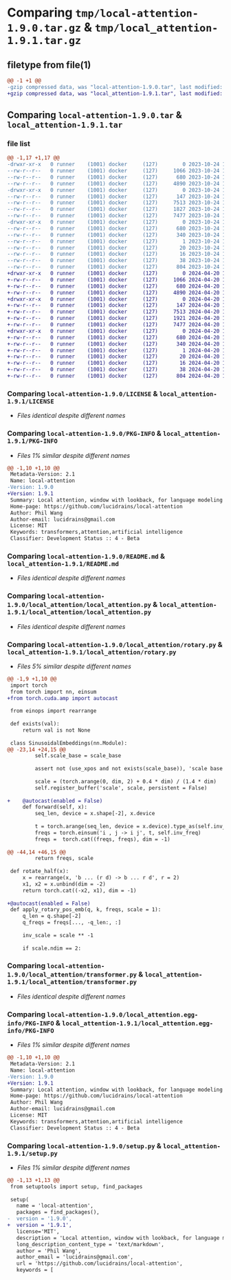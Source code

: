 # Comparing `tmp/local-attention-1.9.0.tar.gz` & `tmp/local_attention-1.9.1.tar.gz`

## filetype from file(1)

```diff
@@ -1 +1 @@
-gzip compressed data, was "local-attention-1.9.0.tar", last modified: Tue Oct 24 17:30:53 2023, max compression
+gzip compressed data, was "local_attention-1.9.1.tar", last modified: Sat Apr 20 19:32:59 2024, max compression
```

## Comparing `local-attention-1.9.0.tar` & `local_attention-1.9.1.tar`

### file list

```diff
@@ -1,17 +1,17 @@
-drwxr-xr-x   0 runner    (1001) docker     (127)        0 2023-10-24 17:30:53.760884 local-attention-1.9.0/
--rw-r--r--   0 runner    (1001) docker     (127)     1066 2023-10-24 17:30:39.000000 local-attention-1.9.0/LICENSE
--rw-r--r--   0 runner    (1001) docker     (127)      680 2023-10-24 17:30:53.756883 local-attention-1.9.0/PKG-INFO
--rw-r--r--   0 runner    (1001) docker     (127)     4890 2023-10-24 17:30:39.000000 local-attention-1.9.0/README.md
-drwxr-xr-x   0 runner    (1001) docker     (127)        0 2023-10-24 17:30:53.756883 local-attention-1.9.0/local_attention/
--rw-r--r--   0 runner    (1001) docker     (127)      147 2023-10-24 17:30:39.000000 local-attention-1.9.0/local_attention/__init__.py
--rw-r--r--   0 runner    (1001) docker     (127)     7513 2023-10-24 17:30:39.000000 local-attention-1.9.0/local_attention/local_attention.py
--rw-r--r--   0 runner    (1001) docker     (127)     1827 2023-10-24 17:30:39.000000 local-attention-1.9.0/local_attention/rotary.py
--rw-r--r--   0 runner    (1001) docker     (127)     7477 2023-10-24 17:30:39.000000 local-attention-1.9.0/local_attention/transformer.py
-drwxr-xr-x   0 runner    (1001) docker     (127)        0 2023-10-24 17:30:53.756883 local-attention-1.9.0/local_attention.egg-info/
--rw-r--r--   0 runner    (1001) docker     (127)      680 2023-10-24 17:30:53.000000 local-attention-1.9.0/local_attention.egg-info/PKG-INFO
--rw-r--r--   0 runner    (1001) docker     (127)      340 2023-10-24 17:30:53.000000 local-attention-1.9.0/local_attention.egg-info/SOURCES.txt
--rw-r--r--   0 runner    (1001) docker     (127)        1 2023-10-24 17:30:53.000000 local-attention-1.9.0/local_attention.egg-info/dependency_links.txt
--rw-r--r--   0 runner    (1001) docker     (127)       20 2023-10-24 17:30:53.000000 local-attention-1.9.0/local_attention.egg-info/requires.txt
--rw-r--r--   0 runner    (1001) docker     (127)       16 2023-10-24 17:30:53.000000 local-attention-1.9.0/local_attention.egg-info/top_level.txt
--rw-r--r--   0 runner    (1001) docker     (127)       38 2023-10-24 17:30:53.760884 local-attention-1.9.0/setup.cfg
--rw-r--r--   0 runner    (1001) docker     (127)      804 2023-10-24 17:30:39.000000 local-attention-1.9.0/setup.py
+drwxr-xr-x   0 runner    (1001) docker     (127)        0 2024-04-20 19:32:59.051707 local_attention-1.9.1/
+-rw-r--r--   0 runner    (1001) docker     (127)     1066 2024-04-20 19:32:55.000000 local_attention-1.9.1/LICENSE
+-rw-r--r--   0 runner    (1001) docker     (127)      680 2024-04-20 19:32:59.051707 local_attention-1.9.1/PKG-INFO
+-rw-r--r--   0 runner    (1001) docker     (127)     4890 2024-04-20 19:32:55.000000 local_attention-1.9.1/README.md
+drwxr-xr-x   0 runner    (1001) docker     (127)        0 2024-04-20 19:32:59.051707 local_attention-1.9.1/local_attention/
+-rw-r--r--   0 runner    (1001) docker     (127)      147 2024-04-20 19:32:55.000000 local_attention-1.9.1/local_attention/__init__.py
+-rw-r--r--   0 runner    (1001) docker     (127)     7513 2024-04-20 19:32:55.000000 local_attention-1.9.1/local_attention/local_attention.py
+-rw-r--r--   0 runner    (1001) docker     (127)     1921 2024-04-20 19:32:55.000000 local_attention-1.9.1/local_attention/rotary.py
+-rw-r--r--   0 runner    (1001) docker     (127)     7477 2024-04-20 19:32:55.000000 local_attention-1.9.1/local_attention/transformer.py
+drwxr-xr-x   0 runner    (1001) docker     (127)        0 2024-04-20 19:32:59.051707 local_attention-1.9.1/local_attention.egg-info/
+-rw-r--r--   0 runner    (1001) docker     (127)      680 2024-04-20 19:32:59.000000 local_attention-1.9.1/local_attention.egg-info/PKG-INFO
+-rw-r--r--   0 runner    (1001) docker     (127)      340 2024-04-20 19:32:59.000000 local_attention-1.9.1/local_attention.egg-info/SOURCES.txt
+-rw-r--r--   0 runner    (1001) docker     (127)        1 2024-04-20 19:32:59.000000 local_attention-1.9.1/local_attention.egg-info/dependency_links.txt
+-rw-r--r--   0 runner    (1001) docker     (127)       20 2024-04-20 19:32:59.000000 local_attention-1.9.1/local_attention.egg-info/requires.txt
+-rw-r--r--   0 runner    (1001) docker     (127)       16 2024-04-20 19:32:59.000000 local_attention-1.9.1/local_attention.egg-info/top_level.txt
+-rw-r--r--   0 runner    (1001) docker     (127)       38 2024-04-20 19:32:59.051707 local_attention-1.9.1/setup.cfg
+-rw-r--r--   0 runner    (1001) docker     (127)      804 2024-04-20 19:32:55.000000 local_attention-1.9.1/setup.py
```

### Comparing `local-attention-1.9.0/LICENSE` & `local_attention-1.9.1/LICENSE`

 * *Files identical despite different names*

### Comparing `local-attention-1.9.0/PKG-INFO` & `local_attention-1.9.1/PKG-INFO`

 * *Files 1% similar despite different names*

```diff
@@ -1,10 +1,10 @@
 Metadata-Version: 2.1
 Name: local-attention
-Version: 1.9.0
+Version: 1.9.1
 Summary: Local attention, window with lookback, for language modeling
 Home-page: https://github.com/lucidrains/local-attention
 Author: Phil Wang
 Author-email: lucidrains@gmail.com
 License: MIT
 Keywords: transformers,attention,artificial intelligence
 Classifier: Development Status :: 4 - Beta
```

### Comparing `local-attention-1.9.0/README.md` & `local_attention-1.9.1/README.md`

 * *Files identical despite different names*

### Comparing `local-attention-1.9.0/local_attention/local_attention.py` & `local_attention-1.9.1/local_attention/local_attention.py`

 * *Files identical despite different names*

### Comparing `local-attention-1.9.0/local_attention/rotary.py` & `local_attention-1.9.1/local_attention/rotary.py`

 * *Files 5% similar despite different names*

```diff
@@ -1,9 +1,10 @@
 import torch
 from torch import nn, einsum
+from torch.cuda.amp import autocast
 
 from einops import rearrange
 
 def exists(val):
     return val is not None
 
 class SinusoidalEmbeddings(nn.Module):
@@ -23,14 +24,15 @@
         self.scale_base = scale_base
 
         assert not (use_xpos and not exists(scale_base)), 'scale base must be defined if using xpos'
 
         scale = (torch.arange(0, dim, 2) + 0.4 * dim) / (1.4 * dim)
         self.register_buffer('scale', scale, persistent = False)
 
+    @autocast(enabled = False)
     def forward(self, x):
         seq_len, device = x.shape[-2], x.device
 
         t = torch.arange(seq_len, device = x.device).type_as(self.inv_freq)
         freqs = torch.einsum('i , j -> i j', t, self.inv_freq)
         freqs =  torch.cat((freqs, freqs), dim = -1)
 
@@ -44,14 +46,15 @@
         return freqs, scale
 
 def rotate_half(x):
     x = rearrange(x, 'b ... (r d) -> b ... r d', r = 2)
     x1, x2 = x.unbind(dim = -2)
     return torch.cat((-x2, x1), dim = -1)
 
+@autocast(enabled = False)
 def apply_rotary_pos_emb(q, k, freqs, scale = 1):
     q_len = q.shape[-2]
     q_freqs = freqs[..., -q_len:, :]
 
     inv_scale = scale ** -1
 
     if scale.ndim == 2:
```

### Comparing `local-attention-1.9.0/local_attention/transformer.py` & `local_attention-1.9.1/local_attention/transformer.py`

 * *Files identical despite different names*

### Comparing `local-attention-1.9.0/local_attention.egg-info/PKG-INFO` & `local_attention-1.9.1/local_attention.egg-info/PKG-INFO`

 * *Files 1% similar despite different names*

```diff
@@ -1,10 +1,10 @@
 Metadata-Version: 2.1
 Name: local-attention
-Version: 1.9.0
+Version: 1.9.1
 Summary: Local attention, window with lookback, for language modeling
 Home-page: https://github.com/lucidrains/local-attention
 Author: Phil Wang
 Author-email: lucidrains@gmail.com
 License: MIT
 Keywords: transformers,attention,artificial intelligence
 Classifier: Development Status :: 4 - Beta
```

### Comparing `local-attention-1.9.0/setup.py` & `local_attention-1.9.1/setup.py`

 * *Files 1% similar despite different names*

```diff
@@ -1,13 +1,13 @@
 from setuptools import setup, find_packages
 
 setup(
   name = 'local-attention',
   packages = find_packages(),
-  version = '1.9.0',
+  version = '1.9.1',
   license='MIT',
   description = 'Local attention, window with lookback, for language modeling',
   long_description_content_type = 'text/markdown',
   author = 'Phil Wang',
   author_email = 'lucidrains@gmail.com',
   url = 'https://github.com/lucidrains/local-attention',
   keywords = [
```

